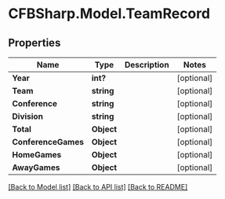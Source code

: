 # CFBSharp.Model.TeamRecord
## Properties

Name | Type | Description | Notes
------------ | ------------- | ------------- | -------------
**Year** | **int?** |  | [optional] 
**Team** | **string** |  | [optional] 
**Conference** | **string** |  | [optional] 
**Division** | **string** |  | [optional] 
**Total** | **Object** |  | [optional] 
**ConferenceGames** | **Object** |  | [optional] 
**HomeGames** | **Object** |  | [optional] 
**AwayGames** | **Object** |  | [optional] 

[[Back to Model list]](../README.md#documentation-for-models) [[Back to API list]](../README.md#documentation-for-api-endpoints) [[Back to README]](../README.md)


